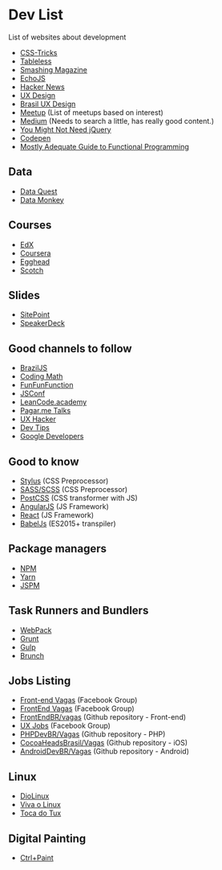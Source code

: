 # Dev List
List of websites about development

- [CSS-Tricks](http://css-tricks.com/)
- [Tableless](http://tableless.com.br/)
- [Smashing Magazine](http://www.smashingmagazine.com/)
- [EchoJS](http://www.echojs.com/)
- [Hacker News](http://news.ycombinator.com/)
- [UX Design](http://uxdesign.cc/)
- [Brasil UX Design](http://brasil.uxdesign.cc/)
- [Meetup](http://www.meetup.com/pt-BR/) (List of meetups based on interest)
- [Medium](http://medium.com/) (Needs to search a little, has really good content.)
- [You Might Not Need jQuery](http://youmightnotneedjquery.com/)
- [Codepen](http://codepen.io/)
- [Mostly Adequate Guide to Functional Programming](https://drboolean.gitbooks.io/mostly-adequate-guide/)

## Data

- [Data Quest](http://www.dataquest.io/)
- [Data Monkey](http://datamonkey.pro/)

## Courses

- [EdX](http://www.edx.org/)
- [Coursera](http://www.coursera.org/)
- [Egghead](http://egghead.io)
- [Scotch](https://school.scotch.io/courses)

## Slides

- [SitePoint](http://www.sitepoint.com/)
- [SpeakerDeck](http://speakerdeck.com/)

## Good channels to follow

- [BrazilJS](http://www.youtube.com/channel/UCnLdHOuue5i1O7TsH6oh07w)
- [Coding Math](http://www.youtube.com/channel/UCF6F8LdCSWlRwQm_hfA2bcQ)
- [FunFunFunction](http://www.youtube.com/channel/UCO1cgjhGzsSYb1rsB4bFe4Q)
- [JSConf](http://www.youtube.com/channel/UCzoVCacndDCfGDf41P-z0iA)
- [LeanCode.academy](http://www.youtube.com/channel/UCVTlvUkGslCV_h-nSAId8Sw)
- [Pagar.me Talks](http://www.youtube.com/channel/UCNhSCufrcOMeFvzEM7tt9Lw)
- [UX Hacker](http://www.youtube.com/channel/UCGtjpDt8O6Es9kJza7j4MXg)
- [Dev Tips](http://www.youtube.com/channel/UCyIe-61Y8C4_o-zZCtO4ETQ)
- [Google Developers](http://www.youtube.com/channel/UC_x5XG1OV2P6uZZ5FSM9Ttw)

## Good to know

- [Stylus](http://stylus-lang.com/) (CSS Preprocessor)
- [SASS/SCSS](http://sass-lang.com/) (CSS Preprocessor)
- [PostCSS](http://postcss.org/) (CSS transformer with JS)
- [AngularJS](http://angularjs.org/) (JS Framework)
- [React](http://facebook.github.io/react/) (JS Framework)
- [BabelJs](https://babeljs.io/) (ES2015+ transpiler)

## Package managers

- [NPM](https://www.npmjs.com/)
- [Yarn](https://yarnpkg.com/pt-BR/)
- [JSPM](http://jspm.io/)

## Task Runners and Bundlers

- [WebPack](http://webpack.github.io/)
- [Grunt](http://gruntjs.com/)
- [Gulp](http://gulpjs.com/)
- [Brunch](http://brunch.io/)

## Jobs Listing

- [Front-end Vagas](https://www.facebook.com/groups/213564108815633/) (Facebook Group)
- [FrontEnd Vagas](https://www.facebook.com/groups/frontendvagas/) (Facebook Group)
- [FrontEndBR/vagas](https://github.com/frontendbr/vagas/issues) (Github repository - Front-end)
- [UX Jobs](https://www.facebook.com/groups/uxjobs/) (Facebook Group)
- [PHPDevBR/Vagas](https://github.com/phpdevbr/vagas/issues) (Github repository - PHP)
- [CocoaHeadsBrasil/Vagas](https://github.com/CocoaHeadsBrasil/vagas/issues) (Github repository - iOS)
- [AndroidDevBR/Vagas](https://github.com/androiddevbr/vagas/issues) (Github repository - Android)

## Linux

- [DioLinux](http://www.diolinux.com.br/)
- [Viva o Linux](https://www.vivaolinux.com.br/)
- [Toca do Tux](https://www.youtube.com/user/tocadotux)

## Digital Painting

- [Ctrl+Paint](https://www.ctrlpaint.com/)
